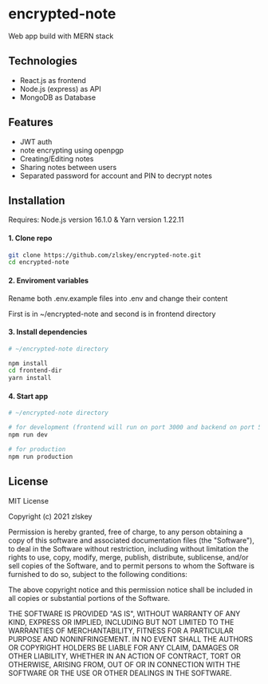 # encrypted-note

Web app build with MERN stack

## Technologies
* React.js as frontend
* Node.js (express) as API
* MongoDB as Database

## Features
* JWT auth
* note encrypting using openpgp
* Creating/Editing notes
* Sharing notes between users 
* Separated password for account and PIN to decrypt notes

## Installation
Requires: Node.js version 16.1.0 & Yarn version 1.22.11

#### 1. Clone repo
```bash
git clone https://github.com/zlskey/encrypted-note.git
cd encrypted-note
```

#### 2. Enviroment variables
Rename both .env.example files into .env and change their content 

First is in ~/encrypted-note and second is in frontend directory


#### 3. Install dependencies
```bash
# ~/encrypted-note directory

npm install
cd frontend-dir
yarn install
```
#### 4. Start app
```bash
# ~/encrypted-note directory

# for development (frontend will run on port 3000 and backend on port 5000)
npm run dev

# for production 
npm run production
```


## License
MIT License

Copyright (c) 2021 zlskey

Permission is hereby granted, free of charge, to any person obtaining a copy
of this software and associated documentation files (the "Software"), to deal
in the Software without restriction, including without limitation the rights
to use, copy, modify, merge, publish, distribute, sublicense, and/or sell
copies of the Software, and to permit persons to whom the Software is
furnished to do so, subject to the following conditions:

The above copyright notice and this permission notice shall be included in all
copies or substantial portions of the Software.

THE SOFTWARE IS PROVIDED "AS IS", WITHOUT WARRANTY OF ANY KIND, EXPRESS OR
IMPLIED, INCLUDING BUT NOT LIMITED TO THE WARRANTIES OF MERCHANTABILITY,
FITNESS FOR A PARTICULAR PURPOSE AND NONINFRINGEMENT. IN NO EVENT SHALL THE
AUTHORS OR COPYRIGHT HOLDERS BE LIABLE FOR ANY CLAIM, DAMAGES OR OTHER
LIABILITY, WHETHER IN AN ACTION OF CONTRACT, TORT OR OTHERWISE, ARISING FROM,
OUT OF OR IN CONNECTION WITH THE SOFTWARE OR THE USE OR OTHER DEALINGS IN THE
SOFTWARE.